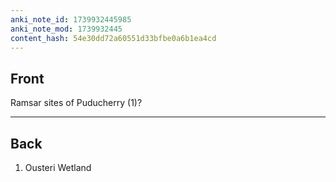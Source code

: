 ```yaml
---
anki_note_id: 1739932445985
anki_note_mod: 1739932445
content_hash: 54e30dd72a60551d33bfbe0a6b1ea4cd
---
```


## Front

Ramsar sites of Puducherry (1)?

<hr/>

## Back

1. Ousteri Wetland